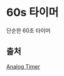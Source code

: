 # 60s 타이머

단순한 60초 타이머

## 출처

[Analog Timer](https://pixabay.com/ko/sound-effects/analog-timer-74998/)
